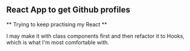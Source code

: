 ## React App to get Github profiles

** Trying to keep practising my React **

I may make it with class components first and then refactor it to Hooks, which is what I'm most comfortable with.

